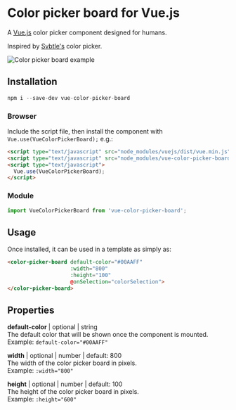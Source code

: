 # Color picker board for Vue.js 

A [Vue.js](https://vuejs.org/) color picker component designed for humans.

Inspired by [Svbtle's](https://svbtle.com/) color picker.

![Color picker board example](https://s3-us-west-2.amazonaws.com/betamark/6a363e608fc71.gif)

## Installation

```js
npm i --save-dev vue-color-picker-board
```

### Browser

Include the script file, then install the component with `Vue.use(VueColorPickerBoard);` e.g.:

```html
<script type="text/javascript" src="node_modules/vuejs/dist/vue.min.js"></script>
<script type="text/javascript" src="node_modules/vue-color-picker-board/dist/vue-color-picker-board.min.js"></script>
<script type="text/javascript">
  Vue.use(VueColorPickerBoard);
</script>
```

### Module

```js
import VueColorPickerBoard from 'vue-color-picker-board';
```

## Usage

Once installed, it can be used in a template as simply as:

```html
<color-picker-board default-color="#00AAFF"
                    :width="800"
                    :height="100"
                    @onSelection="colorSelection">
</color-picker-board>
```

## Properties
**default-color** | optional | string<br/>
The default color that will be shown once the component is mounted.<br/>
Example: `default-color="#00AAFF"`

**width** | optional | number | default: 800<br/>
The width of the color picker board in pixels.<br/>
Example: `:width="800"`

**height** | optional | number | default: 100<br/>
The height of the color picker board in pixels.<br/>
Example: `:height="600"`
